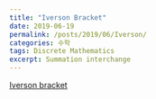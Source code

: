 ```yaml
---
title: "Iverson Bracket"
date: 2019-06-19
permalink: /posts/2019/06/Iverson/
categories: 수학
tags: Discrete Mathematics
excerpt: Summation interchange
---
```

[Iverson bracket](https://en.wikipedia.org/w/index.php?title=Iverson_bracket&oldid=902379703)
